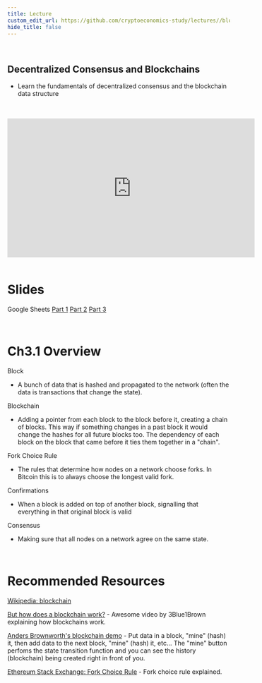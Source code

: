 ```yaml
---
title: Lecture
custom_edit_url: https://github.com/cryptoeconomics-study/lectures//blob/master/ch3/3.1/lecture.md
hide_title: false
---
```

<!-- This file is generated by /website/scripts/sync-util.js - changes will be overwritten! -->

<br />

## Decentralized Consensus and Blockchains
- Learn the fundamentals of decentralized consensus and the blockchain data structure

<br />
<br />
<iframe
	width="560"
	height="315"
	src="https://youtu.be/dZp4fH0McIg"
	frameborder="0"
	allow="accelerometer; autoplay; encrypted-media; gyroscope; picture-in-picture"
	allowfullscreen>
</iframe>
<br />
<br />

# Slides

Google Sheets
[Part 1](https://docs.google.com/presentation/d/1KM9FExtcdvWWeQNW6SjpHswmrU1CsH1bRM9qslOYUyQ/edit#slide=id.g4023786b63_0_0)
[Part 2](https://docs.google.com/presentation/d/100f7u_DKz8mDdChzYLx3C2ALxs0_oyDp-07pppDuC-k/edit#slide=id.g56028c6a63_0_3311)
[Part 3](https://docs.google.com/presentation/d/18qFsBmOBlRziCIjRAJQIVlY0KM2DvhlX3vQtkWlnl5I/edit#slide=id.g5609d5c0b9_2_3522)

<br />

# Ch3.1 Overview

Block
- A bunch of data that is hashed and propagated to the network (often the data is transactions that change the state).

Blockchain
- Adding a pointer from each block to the block before it, creating a chain of blocks. This way if something changes in a past block it would change the hashes for all future blocks too. The dependency of each block on the block that came before it ties them together in a "chain".

Fork Choice Rule
- The rules that determine how nodes on a network choose forks. In Bitcoin this is to always choose the longest valid fork.

Confirmations
- When a block is added on top of another block, signalling that everything in that original block is valid

Consensus
- Making sure that all nodes on a network agree on the same state.

<br />

# Recommended Resources

[Wikipedia: blockchain](https://en.wikipedia.org/wiki/Blockchain)

[But how does a blockchain work?](https://www.youtube.com/watch?v=bBC-nXj3Ng4&feature=youtu.be) - Awesome video by 3Blue1Brown explaining how blockchains work.

[Anders Brownworth's blockchain demo](https://anders.com/blockchain/blockchain.html) - Put data in a block, "mine" (hash) it, then add data to the next block, "mine" (hash) it, etc... The "mine" button perfoms the state transition function and you can see the history (blockchain) being created right in front of you.

[Ethereum Stack Exchange: Fork Choice Rule](https://bitcoin.stackexchange.com/questions/88777/fork-choice-rule-a-general-term-or-a-specific-algorithm) - Fork choice rule explained.

<br />

